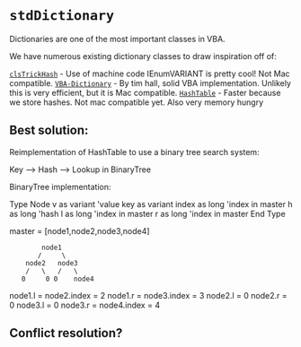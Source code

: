 # `stdDictionary`

Dictionaries are one of the most important classes in VBA. 

We have numerous existing dictionary classes to draw inspiration off of:


[`clsTrickHash`](https://www.vbforums.com/showthread.php?788247-VB6-Hash-table) - Use of machine code IEnumVARIANT is pretty cool! Not Mac compatible.
[`VBA-Dictionary`](https://github.com/VBA-tools/VBA-Dictionary/blob/master/Dictionary.cls) - By tim hall, solid VBA implementation. Unlikely this is very efficient, but it is Mac compatible.
[`HashTable`](http://www.devx.com/vb2themax/Tip/19307)  - Faster because we store hashes. Not mac compatible yet. Also very memory hungry


## Best solution:

Reimplementation of HashTable to use a binary tree search system:

Key --> Hash --> Lookup in BinaryTree

BinaryTree implementation:

Type Node
  v as variant 'value
  key as variant
  index as long 'index in master
  h as long 'hash
  l as long 'index in master
  r as long 'index in master
End Type

master = [node1,node2,node3,node4]


            node1
           /     \
        node2   node3
        /   \   /   \
       0     0 0    node4

node1.l = node2.index = 2
node1.r = node3.index = 3
node2.l = 0
node2.r = 0
node3.l = 0
node3.r = node4.index = 4

## Conflict resolution?